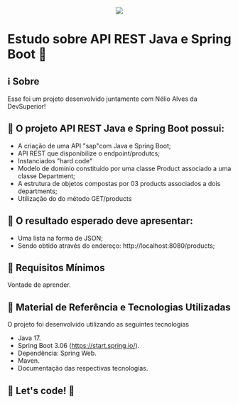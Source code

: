 <p align="center">
    <img src="./img/restapijavaspring.png" max-width="800">    
</p>

# Estudo sobre API REST Java e Spring Boot 💇

## :information_source: Sobre

Esse foi um projeto desenvolvido juntamente com Nélio Alves da DevSuperior!

## :seedling: O projeto <strong>API REST Java e Spring Boot</strong> possui:
<ul>
  <li>A criação de uma API "sap"com Java e Spring Boot;</li>
  <li>API REST que disponibilize o endpoint/produtcs; </li>  
  <li>Instanciados "hard code"</li>
  <li>Modelo de domínio constituído por uma classe Product associado a uma classe Department;</li>
  <li>A estrutura de objetos compostas por 03 products associados a dois departments;</li>
  <li>Utilização do do método GET/products</li>
</ul>

## :seedling: O resultado <strong>esperado deve</strong> apresentar:
<ul>
  <li>Uma lista na forma de JSON;</li>
  <li>Sendo obtido através do endereço: http://localhost:8080/products;</li>  
</ul>

## :seedling: Requisitos Mínimos

Vontade de aprender.

## :rocket: Material de Referência e Tecnologias Utilizadas

O projeto foi desenvolvido utilizando as seguintes tecnologias

- Java 17. 
- Spring Boot 3.06 (https://start.spring.io/).
- Dependência: Spring Web.
- Maven.
- Documentação das respectivas tecnologias. 


## 🚀 Let's code! 🚀